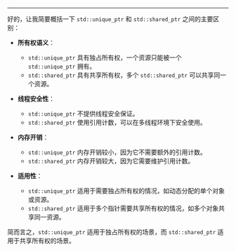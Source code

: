 
----
好的，让我简要概括一下 `std::unique_ptr` 和 `std::shared_ptr` 之间的主要区别：

- **所有权语义**：
  - `std::unique_ptr` 具有独占所有权，一个资源只能被一个 `std::unique_ptr` 拥有。
  - `std::shared_ptr` 具有共享所有权，多个 `std::shared_ptr` 可以共享同一个资源。

- **线程安全性**：
  - `std::unique_ptr` 不提供线程安全保证。
  - `std::shared_ptr` 使用引用计数，可以在多线程环境下安全使用。

- **内存开销**：
  - `std::unique_ptr` 内存开销较小，因为它不需要额外的引用计数。
  - `std::shared_ptr` 内存开销较大，因为它需要维护引用计数。

- **适用性**：
  - `std::unique_ptr` 适用于需要独占所有权的情况，如动态分配的单个对象或资源。
  - `std::shared_ptr` 适用于多个指针需要共享所有权的情况，如多个对象共享同一资源。

简而言之，`std::unique_ptr` 适用于独占所有权的场景，而 `std::shared_ptr` 适用于共享所有权的场景。